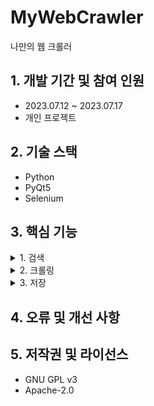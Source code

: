 # MyWebCrawler
나만의 웹 크롤러

## 1. 개발 기간 및 참여 인원
* 2023.07.12 ~ 2023.07.17
* 개인 프로젝트

## 2. 기술 스택
* Python
* PyQt5
* Selenium

## 3. 핵심 기능
<details>
<summary>1. 검색 </summary>
  
  ![검색](./image/mainwindow.PNG) 
</details>

<details>
  <summary> 2. 크롤링 </summary>
  
  ![크롤링](./image/crawling.gif)  
</details>

<details>
  <summary> 3. 저장 </summary>
  
  ![완료](./image/complete.PNG)
</details>

## 4. 오류 및 개선 사항

## 5. 저작권 및 라이선스
* GNU GPL v3
* Apache-2.0

